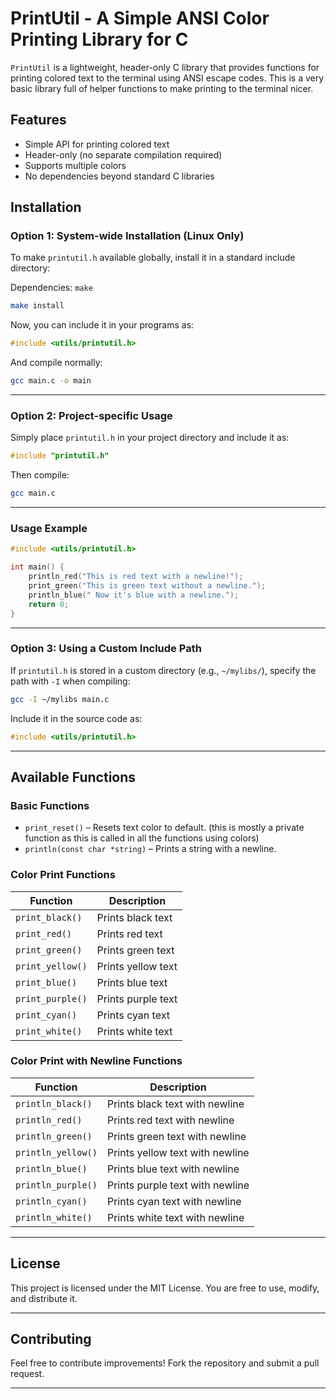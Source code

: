 
# PrintUtil - A Simple ANSI Color Printing Library for C

`PrintUtil` is a lightweight, header-only C library that provides functions for printing colored text to the terminal using ANSI escape codes. This is a very basic library full of helper functions to make printing to the terminal nicer.

## Features
- Simple API for printing colored text
- Header-only (no separate compilation required)
- Supports multiple colors
- No dependencies beyond standard C libraries

## Installation

### **Option 1: System-wide Installation (Linux Only)**
To make `printutil.h` available globally, install it in a standard include directory:

Dependencies: `make`

```sh
make install
```

Now, you can include it in your programs as:

```c
#include <utils/printutil.h>
```

And compile normally:

```sh
gcc main.c -o main
```

---

### **Option 2: Project-specific Usage**
Simply place `printutil.h` in your project directory and include it as:

```c
#include "printutil.h"
```

Then compile:

```sh
gcc main.c
```

---

### **Usage Example**
```c
#include <utils/printutil.h>

int main() {
    println_red("This is red text with a newline!");
    print_green("This is green text without a newline.");
    println_blue(" Now it's blue with a newline.");
    return 0;
}
```

---

### **Option 3: Using a Custom Include Path**
If `printutil.h` is stored in a custom directory (e.g., `~/mylibs/`), specify the path with `-I` when compiling:

```sh
gcc -I ~/mylibs main.c
```

Include it in the source code as:

```c
#include <utils/printutil.h>
```

---

## **Available Functions**
### **Basic Functions**
- `print_reset()` – Resets text color to default. (this is mostly a private function as this is called in all the functions using colors)
- `println(const char *string)` – Prints a string with a newline.

### **Color Print Functions**
| Function         | Description                     |
|-----------------|---------------------------------|
| `print_black()` | Prints black text              |
| `print_red()`   | Prints red text                |
| `print_green()` | Prints green text              |
| `print_yellow()`| Prints yellow text             |
| `print_blue()`  | Prints blue text               |
| `print_purple()`| Prints purple text             |
| `print_cyan()`  | Prints cyan text               |
| `print_white()` | Prints white text              |

### **Color Print with Newline Functions**
| Function          | Description                     |
|------------------|---------------------------------|
| `println_black()` | Prints black text with newline |
| `println_red()`   | Prints red text with newline   |
| `println_green()` | Prints green text with newline |
| `println_yellow()`| Prints yellow text with newline |
| `println_blue()`  | Prints blue text with newline  |
| `println_purple()`| Prints purple text with newline |
| `println_cyan()`  | Prints cyan text with newline  |
| `println_white()` | Prints white text with newline |

---

## **License**
This project is licensed under the MIT License. You are free to use, modify, and distribute it.

---

## **Contributing**
Feel free to contribute improvements! Fork the repository and submit a pull request.

---